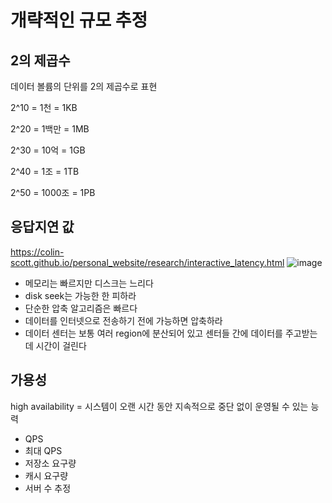 # 개략적인 규모 추정


## 2의 제곱수

데이터 볼륨의 단위를 2의 제곱수로 표현

2^10 = 1천 = 1KB

2^20 = 1백만 = 1MB

2^30 = 10억 = 1GB

2^40 = 1조 = 1TB

2^50 = 1000조 = 1PB 
 
 
 
## 응답지연 값

https://colin-scott.github.io/personal_website/research/interactive_latency.html
![image](https://user-images.githubusercontent.com/103729286/164912027-e8241c9f-f3d8-468c-a9e0-03d870d5de1a.png)


- 메모리는 빠르지만 디스크는 느리다
- disk seek는 가능한 한 피하라
- 단순한 압축 알고리즘은 빠르다
- 데이터를 인터넷으로 전송하기 전에 가능하면 압축하라
- 데이터 센터는 보통 여러 region에 분산되어 있고 센터들 간에 데이터를 주고받는 데 시간이 걸린다



## 가용성

high availability = 시스템이 오랜 시간 동안 지속적으로 중단 없이 운영될 수 있는 능력 

- QPS
- 최대 QPS
- 저장소 요구량
- 캐시 요구량
- 서버 수 추정
